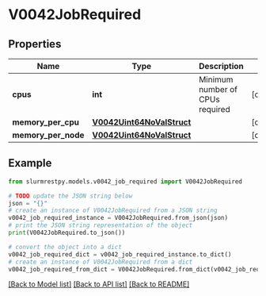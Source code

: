 # V0042JobRequired


## Properties

Name | Type | Description | Notes
------------ | ------------- | ------------- | -------------
**cpus** | **int** | Minimum number of CPUs required | [optional]
**memory_per_cpu** | [**V0042Uint64NoValStruct**](V0042Uint64NoValStruct.md) |  | [optional]
**memory_per_node** | [**V0042Uint64NoValStruct**](V0042Uint64NoValStruct.md) |  | [optional]

## Example

```python
from slurmrestpy.models.v0042_job_required import V0042JobRequired

# TODO update the JSON string below
json = "{}"
# create an instance of V0042JobRequired from a JSON string
v0042_job_required_instance = V0042JobRequired.from_json(json)
# print the JSON string representation of the object
print(V0042JobRequired.to_json())

# convert the object into a dict
v0042_job_required_dict = v0042_job_required_instance.to_dict()
# create an instance of V0042JobRequired from a dict
v0042_job_required_from_dict = V0042JobRequired.from_dict(v0042_job_required_dict)
```
[[Back to Model list]](../README.md#documentation-for-models) [[Back to API list]](../README.md#documentation-for-api-endpoints) [[Back to README]](../README.md)


